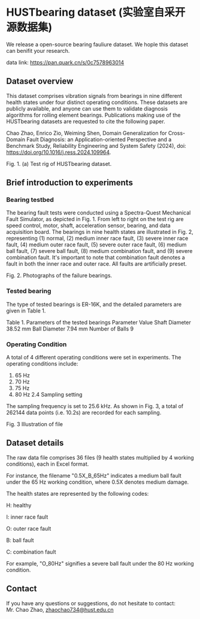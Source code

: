 # HUSTbearing dataset (实验室自采开源数据集)

We release a open-source bearing fauliure dataset. We hople this dataset can benifit your research.

data link: https://pan.quark.cn/s/0c7578963014

## Dataset overview


This dataset comprises vibration signals from bearings in nine different health states under four distinct operating conditions. These datasets are publicly available, and anyone can use them to validate diagnosis algorithms for rolling element bearings. Publications making use of the HUSTbearing datasets are requested to cite the following paper.

Chao Zhao, Enrico Zio, Weiming Shen, Domain Generalization for Cross-Domain Fault Diagnosis: an Application-oriented Perspective and a Benchmark Study, Reliability Engineering and System Safety (2024), doi: https://doi.org/10.1016/j.ress.2024.109964.

 
Fig. 1. (a) Test rig of HUSTbearing dataset.

## Brief introduction to experiments

###	Bearing testbed
The bearing fault tests were conducted using a Spectra-Quest Mechanical Fault Simulator, as depicted in Fig. 1. From left to right on the test rig are speed control, motor, shaft, acceleration sensor, bearing, and data acquisition board. 
The bearings in nine health states are illustrated in Fig. 2, representing (1) normal, (2) medium inner race fault, (3) severe inner race fault, (4) medium outer race fault, (5) severe outer race fault, (6) medium ball fault, (7) severe ball fault, (8) medium combination fault, and (9) severe combination fault. 
It's important to note that combination fault denotes a fault in both the inner race and outer race. All faults are artificially preset.

 
Fig. 2. Photographs of the failure bearings.

### Tested bearing

The type of tested bearings is ER-16K, and the detailed parameters are given in Table 1.

Table 1. Parameters of the tested bearings
Parameter	Value
Shaft Diameter	38.52 mm
Ball Diameter	7.94 mm
Number of Balls	9

### Operating Condition

A total of 4 different operating conditions were set in experiments. The operating conditions include:
1) 65 Hz
2) 70 Hz
3) 75 Hz
4) 80 Hz
2.4	Sampling setting
   
The sampling frequency is set to 25.6 kHz. As shown in Fig. 3, a total of 262144 data points (i.e. 10.2s) are recorded for each sampling.
 
Fig. 3 Illustration of file
## Dataset details

The raw data file comprises 36 files (9 health states multiplied by 4 working conditions), each in Excel format.

For instance, the filename "0.5X_B_65Hz" indicates a medium ball fault under the 65 Hz working condition, where 0.5X denotes medium damage.

The health states are represented by the following codes:

H: healthy

I: inner race fault

O: outer race fault

B: ball fault

C: combination fault

For example, "O_80Hz" signifies a severe ball fault under the 80 Hz working condition.

## Contact
If you have any questions or suggestions, do not hesitate to contact:  
Mr. Chao Zhao, zhaochao734@hust.edu.cn
